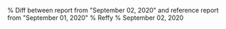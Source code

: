 % Diff between report from "September 02, 2020" and reference report from "September 01, 2020"
% Reffy
% September 02, 2020

